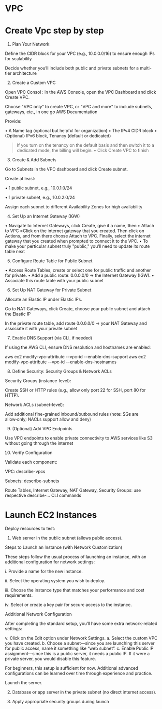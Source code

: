 <h1>VPC</h1>
<h1>Create Vpc step by step</h1> 

1. Plan Your Network

Define the CIDR block for your VPC (e.g., 10.0.0.0/16) to ensure enough IPs for scalability 

Decide whether you’ll include both public and private subnets for a multi-tier architecture 

2. Create a Custom VPC

Open VPC Consol :
In the AWS Console, open the VPC Dashboard and click Create VPC.

Choose "VPC only" to create VPC, or "VPC and more" to include subnets, gateways, etc., in one go 
AWS Documentation

Provide:

• A Name tag (optional but helpful for organization)
• The IPv4 CIDR block
• (Optional) IPv6 block, Tenancy (default or dedicated) 
>If you turn on the tenancy on the default basis and then switch it to a dedicated mode, the billing will begin.
• Click Create VPC to finish 


3. Create & Add Subnets

Go to Subnets in the VPC dashboard and click Create subnet.

Create at least:

• 1 public subnet, e.g., 10.0.1.0/24

• 1 private subnet, e.g., 10.0.2.0/24

Assign each subnet to different Availability Zones for high availability 

4. Set Up an Internet Gateway (IGW)

• Navigate to Internet Gateways, click Create, give it a name, then 
• Attach to VPC =Click on the internet gateway that you created. Then click on Actions, 
  and from there choose Attach to VPC. Finally, select the internet gateway that you created when prompted to connect it to the VPC.
• To make your perticular subnet truly "public," you’ll need to update its route table next 

5. Configure Route Table for Public Subnet

• Access Route Tables, create or select one for public traffic and another for private.
• Add a public route: 0.0.0.0/0 → the Internet Gateway (IGW).
• Associate this route table with your public subnet 

6. Set Up NAT Gateway for Private Subnet

Allocate an Elastic IP under Elastic IPs.

Go to NAT Gateways, click Create, choose your public subnet and attach the Elastic IP 

In the private route table, add route 0.0.0.0/0 → your NAT Gateway and associate it with your private subnet 


7. Enable DNS Support (via CLI, if needed)

If using the AWS CLI, ensure DNS resolution and hostnames are enabled:

aws ec2 modify-vpc-attribute --vpc-id <vpc-id> --enable-dns-support
aws ec2 modify-vpc-attribute --vpc-id <vpc-id> --enable-dns-hostnames


8. Define Security: Security Groups & Network ACLs

Security Groups (instance-level):

Create SSH or HTTP rules (e.g., allow only port 22 for SSH, port 80 for HTTP).

Network ACLs (subnet-level):

Add additional fine-grained inbound/outbound rules (note: SGs are allow‑only; NACLs support allow and deny) 


9. (Optional) Add VPC Endpoints

Use VPC endpoints to enable private connectivity to AWS services like S3 without going through the internet 

10. Verify Configuration

Validate each component:

VPC: describe-vpcs

Subnets: describe-subnets

Route Tables, Internet Gateway, NAT Gateway, Security Groups: use respective describe-... CLI commands 

<h1> Launch EC2 Instances</h1>

Deploy resources to test:

1. Web server in the public subnet (allows public access).


Steps to Launch an Instance (with Network Customization)

These steps follow the usual process of launching an instance, with an additional configuration for network settings:

i. Provide a name for the new instance.

ii. Select the operating system you wish to deploy.

iii. Choose the instance type that matches your performance and cost requirements.

iv. Select or create a key pair for secure access to the instance.

Additional Network Configuration

After completing the standard setup, you'll have some extra network-related settings:

v. Click on the Edit option under Network Settings.
   a. Select the custom VPC you have created.
   b. Choose a subnet—since you are launching this server for public access, name it something like “web subnet”.
   c. Enable Public IP assignment—since this is a public server, it needs a public IP. If it were a private server, you would disable this feature.

For beginners, this setup is sufficient for now. Additional advanced configurations can be learned over time through experience and practice.

Launch the server.

2. Database or app server in the private subnet (no direct internet access).

3. Apply appropriate security groups during launch 

